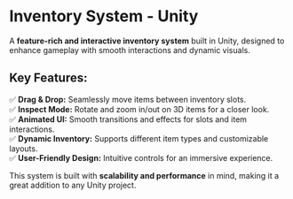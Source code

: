 # Inventory System - Unity  

A **feature-rich and interactive inventory system** built in Unity, designed to enhance gameplay with smooth interactions and dynamic visuals.  

## Key Features:  
✅ **Drag & Drop:** Seamlessly move items between inventory slots.  
✅ **Inspect Mode:** Rotate and zoom in/out on 3D items for a closer look.  
✅ **Animated UI:** Smooth transitions and effects for slots and item interactions.  
✅ **Dynamic Inventory:** Supports different item types and customizable layouts.  
✅ **User-Friendly Design:** Intuitive controls for an immersive experience.  

This system is built with **scalability and performance** in mind, making it a great addition to any Unity project. 

